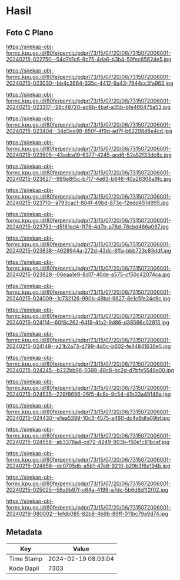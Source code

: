 # Hasil

## Foto C Plano

https://sirekap-obj-formc.kpu.go.id/80fe/pemilu/pdpr/73/15/07/20/06/7315072006001-20240215-022750--54d7d1c6-8c75-4da6-b3b4-59fec85624e5.jpg

https://sirekap-obj-formc.kpu.go.id/80fe/pemilu/pdpr/73/15/07/20/06/7315072006001-20240215-023030--bb4c3664-335c-4412-9a43-7944cc3fa963.jpg

https://sirekap-obj-formc.kpu.go.id/80fe/pemilu/pdpr/73/15/07/20/06/7315072006001-20240215-023317--28c48720-ad8b-4baf-a35b-bfe466475a53.jpg

https://sirekap-obj-formc.kpu.go.id/80fe/pemilu/pdpr/73/15/07/20/06/7315072006001-20240215-023404--34d3ee98-850f-4f9d-ad7f-b62298d8e4cd.jpg

https://sirekap-obj-formc.kpu.go.id/80fe/pemilu/pdpr/73/15/07/20/06/7315072006001-20240215-023505--43adca19-6377-4245-acd6-52a52f33dc6c.jpg

https://sirekap-obj-formc.kpu.go.id/80fe/pemilu/pdpr/73/15/07/20/06/7315072006001-20240215-023627--989e8f5c-b717-4e63-b846-40a26306a9fc.jpg

https://sirekap-obj-formc.kpu.go.id/80fe/pemilu/pdpr/73/15/07/20/06/7315072006001-20240215-023710--a793cac1-804f-49bd-873e-f2edd4514995.jpg

https://sirekap-obj-formc.kpu.go.id/80fe/pemilu/pdpr/73/15/07/20/06/7315072006001-20240215-023753--d5f81ed4-1f76-4d7b-a76d-78cbd466a067.jpg

https://sirekap-obj-formc.kpu.go.id/80fe/pemilu/pdpr/73/15/07/20/06/7315072006001-20240215-023838--4628944a-272d-43dc-8ffa-bbb723c83ddf.jpg

https://sirekap-obj-formc.kpu.go.id/80fe/pemilu/pdpr/73/15/07/20/06/7315072006001-20240215-023928--06eaa1e9-8d17-40de-a575-cf50c42074ca.jpg

https://sirekap-obj-formc.kpu.go.id/80fe/pemilu/pdpr/73/15/07/20/06/7315072006001-20240215-024009--1c732126-990b-49bd-9827-8e1c5fe24c9c.jpg

https://sirekap-obj-formc.kpu.go.id/80fe/pemilu/pdpr/73/15/07/20/06/7315072006001-20240215-024114--60f8c262-6419-4fa2-9d86-d38566c02815.jpg

https://sirekap-obj-formc.kpu.go.id/80fe/pemilu/pdpr/73/15/07/20/06/7315072006001-20240215-024148--a21b2a73-d799-4d0c-b602-fe44841636e5.jpg

https://sirekap-obj-formc.kpu.go.id/80fe/pemilu/pdpr/73/15/07/20/06/7315072006001-20240215-024245--b222bb96-0388-48c8-bc2d-d7bfe5548a00.jpg

https://sirekap-obj-formc.kpu.go.id/80fe/pemilu/pdpr/73/15/07/20/06/7315072006001-20240215-024535--228f6696-26f5-4c8a-9c54-41b03a49146a.jpg

https://sirekap-obj-formc.kpu.go.id/80fe/pemilu/pdpr/73/15/07/20/06/7315072006001-20240215-024430--e1ea5399-10c3-4575-a460-dc4a6dfa09bf.jpg

https://sirekap-obj-formc.kpu.go.id/80fe/pemilu/pdpr/73/15/07/20/06/7315072006001-20240215-024556--ab3378a4-cd72-4249-903b-f50e1c81bcaf.jpg

https://sirekap-obj-formc.kpu.go.id/80fe/pemilu/pdpr/73/15/07/20/06/7315072006001-20240215-024858--dc0705db-a5b1-47e8-9210-b29b3f6e194b.jpg

https://sirekap-obj-formc.kpu.go.id/80fe/pemilu/pdpr/73/15/07/20/06/7315072006001-20240215-025025--58a9b97f-c64a-4199-a7dc-5b6d8d1f2f02.jpg

https://sirekap-obj-formc.kpu.go.id/80fe/pemilu/pdpr/73/15/07/20/06/7315072006001-20240219-080002--1efdb085-82b8-4b9b-89ff-011bc79a9d74.jpg


## Metadata

| Key        | Value               |
| ---------- | ------------------- |
| Time Stamp | 2024-02-19 08:03:04 |
| Kode Dapil | 7303                |



